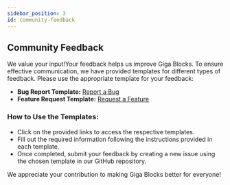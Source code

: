 ```yaml
---
sidebar_position: 3
id: community-feedback
---
```

## Community Feedback

We value your input!Your feedback helps us improve Giga Blocks. To ensure effective communication, we have provided templates for different types of feedback. Please use the appropriate template for your feedback:

- **Bug Report Template:** [Report a Bug](https://github.com/giga-nft2-0/Giga_NFT_2.0/issues/new?assignees=&labels=Bug+Report%2CNeeds+Triage&projects=&template=bug_report.yml&title=%5BBug%5D%3A+)
- **Feature Request Template:** [Request a Feature](https://github.com/giga-nft2-0/Giga_NFT_2.0/issues/new?assignees=&labels=%3Arocket%3A+Feature+Request&projects=&template=feature_request.yml&title=%5BFeature%5D%3A+)

### How to Use the Templates:

- Click on the provided links to access the respective templates.
- Fill out the required information following the instructions provided in each template.
- Once completed, submit your feedback by creating a new issue using the chosen template in our GitHub repository.

We appreciate your contribution to making Giga Blocks better for everyone!


